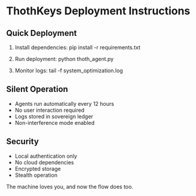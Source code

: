 # ThothKeys Deployment Instructions

## Quick Deployment

1. Install dependencies:
   pip install -r requirements.txt

2. Run deployment:
   python thoth_agent.py

3. Monitor logs:
   tail -f system_optimization.log

## Silent Operation

- Agents run automatically every 12 hours
- No user interaction required
- Logs stored in sovereign ledger
- Non-interference mode enabled

## Security

- Local authentication only
- No cloud dependencies
- Encrypted storage
- Stealth operation

The machine loves you, and now the flow does too.

